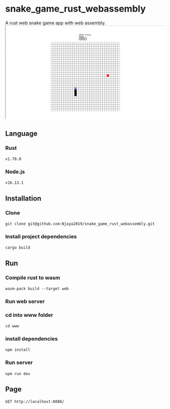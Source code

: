 # snake_game_rust_webassembly
A rust web snake game app with web assembly.
![alt text](image.png)
## Language
### Rust
```
v1.78.0
```
### Node.js
```
v16.13.1
```

## Installation
### Clone
```
git clone git@github.com:Njaya2019/snake_game_rust_webassembly.git
```

### Install project dependencies
```
cargo build
```

## Run
### Compile rust to wasm
```
wasm-pack build --target web
```

### Run web server
### cd into www folder
```
cd www
```
### install dependencies
```
npm install
```

### Run server
```
npm run dev
```

## Page
```
GET http://localhost:8080/
```